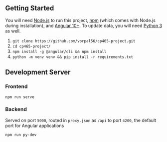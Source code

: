 ## Getting Started
You will need [Node.js](https://nodejs.org/en/) to run this project, [npm](https://www.npmjs.com/) (which comes with Node.js during installation), and [Angular 10+](https://angular.io/). To update data, you will need [Python 3](https://docs.python.org/3/) as well.
1. `git clone https://github.com/vorpal56/cp465-project.git`
2. `cd cp465-project/`
3. `npm install -g @angular/cli && npm install`
4. `python -m venv venv && pip install -r requirements.txt`

## Development Server
### Frontend
```
npm run serve
```
### Backend
Served on port `5000`, routed in `proxy.json` as `/api` to port `4200`, the default port for Angular applications
```
npm run py-dev
```
